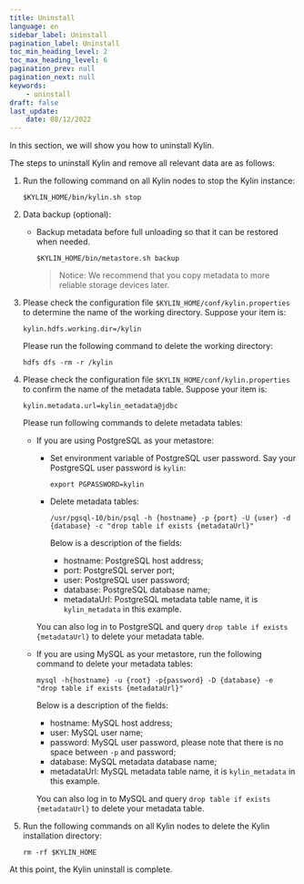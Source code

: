 ```yaml
---
title: Uninstall
language: en
sidebar_label: Uninstall
pagination_label: Uninstall
toc_min_heading_level: 2
toc_max_heading_level: 6
pagination_prev: null
pagination_next: null
keywords:
    - uninstall
draft: false
last_update:
    date: 08/12/2022
---
```


In this section, we will show you how to uninstall Kylin.

The steps to uninstall Kylin and remove all relevant data are as follows:

1. Run the following command on all Kylin nodes to stop the Kylin instance:

   ```shell
   $KYLIN_HOME/bin/kylin.sh stop
   ```

2. Data backup (optional):

   - Backup metadata before full unloading so that it can be restored when needed.

     ```shell
     $KYLIN_HOME/bin/metastore.sh backup
     ```

     > Notice: We recommend that you copy metadata to more reliable storage devices later.

3. Please check the configuration file `$KYLIN_HOME/conf/kylin.properties`  to determine the name of the working directory. Suppose your item is:

   ```properties
   kylin.hdfs.working.dir=/kylin
   ```

   Please run the following command to delete the working directory:

   ```shell
   hdfs dfs -rm -r /kylin
   ```

4. Please check the configuration file `$KYLIN_HOME/conf/kylin.properties` to confirm the name of the metadata table. Suppose your item is:

   ```properties
   kylin.metadata.url=kylin_metadata@jdbc
   ```

   Please run following commands to delete metadata tables:

   - If you are using PostgreSQL as your metastore:

     - Set environment variable of PostgreSQL user password. Say your PostgreSQL user password is `kylin`:
     
       ```
       export PGPASSWORD=kylin
       ```
     
     - Delete metadata tables:
     
       ```shell
       /usr/pgsql-10/bin/psql -h {hostname} -p {port} -U {user} -d {database} -c "drop table if exists {metadataUrl}"
       ```
     
       Below is a description of the fields:
     
       - hostname: PostgreSQL host address;
       - port: PostgreSQL server port;
       - user: PostgreSQL user password;
       - database: PostgreSQL database name;
       - metadataUrl: PostgreSQL metadata table name, it is `kylin_metadata` in this example.
     
     You can also log in to PostgreSQL and query `drop table if exists {metadataUrl}` to delete your metadata table.
     
   - If you are using MySQL as your metastore, run the following command to delete your metadata tables:

     ```shell
     mysql -h{hostname} -u {root} -p{password} -D {database} -e "drop table if exists {metadataUrl}"
     ```

       Below is a description of the fields:

     - hostname: MySQL host address;
     - user: MySQL user name;
     - password: MySQL user password, please note that there is no space between `-p` and password;
     - database: MySQL metadata database name;
     - metadataUrl: MySQL metadata table name, it is `kylin_metadata` in this example.

     You can also log in to MySQL and query `drop table if exists {metadataUrl}` to delete your metadata table.
	
5. Run the following commands on all Kylin nodes to delete the Kylin installation directory:

   ```shell
   rm -rf $KYLIN_HOME
   ```

At this point, the Kylin uninstall is complete.

